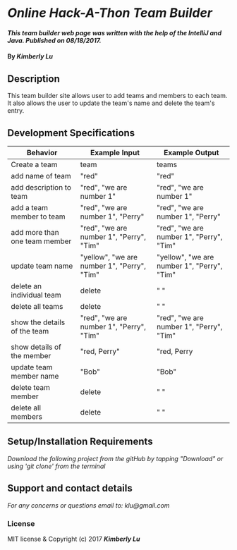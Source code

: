 # _Online Hack-A-Thon Team Builder_
####  _This team builder web page was written with the help of the IntelliJ and Java. Published on 08/18/2017._
#### By _**Kimberly Lu**_

## Description
This team builder site allows user to add teams and members to each team.  It also allows the user to update the team's name and delete the team's entry.

## Development Specifications
| Behavior      | Example Input         | Example Output        |
| ------------- | ------------- | ------------- |
| Create a team | team  |     teams        |
| add name of team  |      "red"  | "red"|
| add description to team | "red", "we are number 1" | "red", "we are number 1"|  
| add a team member to team| "red", "we are number 1", "Perry"| "red", "we are number 1", "Perry"|  
| add more than one team member | "red", "we are number 1", "Perry", "Tim"| "red", "we are number 1", "Perry", "Tim" |
| update team name | "yellow", "we are number 1", "Perry", "Tim"| "yellow", "we are number 1", "Perry", "Tim"|
|delete an individual team |delete|" " |
|delete all teams|delete|" "|
|show the details of the team|"red", "we are number 1", "Perry", "Tim"|"red", "we are number 1", "Perry", "Tim"|
|show details of the member|"red, Perry"|"red, Perry|
update team member name|"Bob"|"Bob"|
|delete team member|delete|" "|
|delete all members|delete|" "|

## Setup/Installation Requirements
_Download the following project from the gitHub by tapping "Download" or using 'git clone' from the terminal_

## Support and contact details
_For any concerns or questions email to: klu@gmail.com_

### License
MIT license & Copyright (c) 2017 **_Kimberly Lu_**
